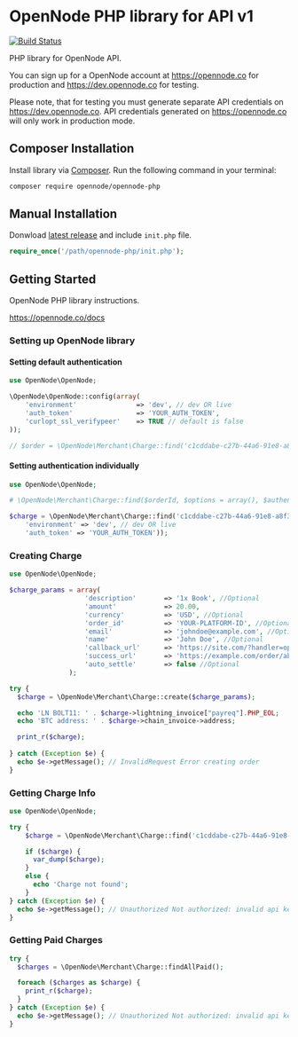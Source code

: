 # OpenNode PHP library for API v1

[![Build Status](https://travis-ci.org/opennodedev/opennode-php.svg?branch=master)](https://travis-ci.org/opennodedev/opennode-php)

PHP library for OpenNode API.

You can sign up for a OpenNode account at <https://opennode.co> for production and <https://dev.opennode.co> for testing.

Please note, that for testing you must generate separate API credentials on <https://dev.opennode.co>. API credentials generated on <https://opennode.co> will only work in production mode.

## Composer Installation

Install library via [Composer](http://getcomposer.org/). Run the following command in your terminal:

```bash
composer require opennode/opennode-php
```

## Manual Installation

Donwload [latest release](https://github.com/opennodedev/opennode-php/releases) and include `init.php` file.

```php
require_once('/path/opennode-php/init.php');
```

## Getting Started

OpenNode PHP library instructions.

https://opennode.co/docs

### Setting up OpenNode library

#### Setting default authentication

```php
use OpenNode\OpenNode;

\OpenNode\OpenNode::config(array(
    'environment'               => 'dev', // dev OR live
    'auth_token'                => 'YOUR_AUTH_TOKEN',
    'curlopt_ssl_verifypeer'    => TRUE // default is false
));

// $order = \OpenNode\Merchant\Charge::find('c1cddabe-c27b-44a6-91e8-a8f3553dc5c7');
```

#### Setting authentication individually

```php
use OpenNode\OpenNode;

# \OpenNode\Merchant\Charge::find($orderId, $options = array(), $authentication = array())

$charge = \OpenNode\Merchant\Charge::find('c1cddabe-c27b-44a6-91e8-a8f3553dc5c7', array(), array(
    'environment' => 'dev', // dev OR live
    'auth_token' => 'YOUR_AUTH_TOKEN'));
```

### Creating Charge

```php
use OpenNode\OpenNode;

$charge_params = array(
                   'description'       => '1x Book', //Optional
                   'amount'            => 20.00,
                   'currency'          => 'USD', //Optional
                   'order_id'          => 'YOUR-PLATFORM-ID', //Optional
                   'email'             => 'johndoe@example.com', //Optional
                   'name'              => 'John Doe', //Optional
                   'callback_url'      => 'https://site.com/?handler=opennode', //Optional
                   'success_url'       => 'https://example.com/order/abc123', //Optional
                   'auto_settle'       => false //Optional
               );

try {
  $charge = \OpenNode\Merchant\Charge::create($charge_params);

  echo 'LN BOLT11: ' . $charge->lightning_invoice["payreq"].PHP_EOL;
  echo 'BTC address: ' . $charge->chain_invoice->address;

  print_r($charge);
  
} catch (Exception $e) {
  echo $e->getMessage(); // InvalidRequest Error creating order
}
```

### Getting Charge Info

```php
use OpenNode\OpenNode;

try {
    $charge = \OpenNode\Merchant\Charge::find('c1cddabe-c27b-44a6-91e8-a8f3553dc5c7');

    if ($charge) {
      var_dump($charge);
    }
    else {
      echo 'Charge not found';
    }
} catch (Exception $e) {
  echo $e->getMessage(); // Unauthorized Not authorized: invalid api key
}
```

### Getting Paid Charges

```php
try {
  $charges = \OpenNode\Merchant\Charge::findAllPaid();

  foreach ($charges as $charge) {
    print_r($charge);
  }
} catch (Exception $e) {
  echo $e->getMessage(); // Unauthorized Not authorized: invalid api key
}
```
